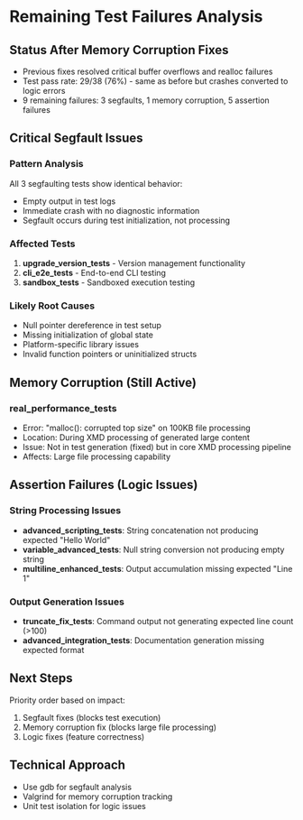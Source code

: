 # Remaining Test Failures Analysis

## Status After Memory Corruption Fixes
- Previous fixes resolved critical buffer overflows and realloc failures
- Test pass rate: 29/38 (76%) - same as before but crashes converted to logic errors
- 9 remaining failures: 3 segfaults, 1 memory corruption, 5 assertion failures

## Critical Segfault Issues
### Pattern Analysis
All 3 segfaulting tests show identical behavior:
- Empty output in test logs
- Immediate crash with no diagnostic information  
- Segfault occurs during test initialization, not processing

### Affected Tests
1. **upgrade_version_tests** - Version management functionality
2. **cli_e2e_tests** - End-to-end CLI testing
3. **sandbox_tests** - Sandboxed execution testing

### Likely Root Causes
- Null pointer dereference in test setup
- Missing initialization of global state
- Platform-specific library issues
- Invalid function pointers or uninitialized structs

## Memory Corruption (Still Active)
### real_performance_tests
- Error: "malloc(): corrupted top size" on 100KB file processing
- Location: During XMD processing of generated large content
- Issue: Not in test generation (fixed) but in core XMD processing pipeline
- Affects: Large file processing capability

## Assertion Failures (Logic Issues)
### String Processing Issues
- **advanced_scripting_tests**: String concatenation not producing expected "Hello World"
- **variable_advanced_tests**: Null string conversion not producing empty string
- **multiline_enhanced_tests**: Output accumulation missing expected "Line 1"

### Output Generation Issues  
- **truncate_fix_tests**: Command output not generating expected line count (>100)
- **advanced_integration_tests**: Documentation generation missing expected format

## Next Steps
Priority order based on impact:
1. Segfault fixes (blocks test execution)
2. Memory corruption fix (blocks large file processing)
3. Logic fixes (feature correctness)

## Technical Approach
- Use gdb for segfault analysis
- Valgrind for memory corruption tracking
- Unit test isolation for logic issues